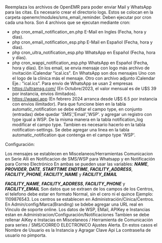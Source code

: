 Reemplaza los archivos de OpenEMR para poder enviar Mail y WhatsApp para las citas.
Es necesario crear el directorio logs.
Estos se colocan en la carpeta openemr/modules/sms_email_reminder.
Deben ejecutar por cron cada una hora.
Son 4 archivos que se ejecutan mediante cron:
- php cron_email_notification_en.php  E-Mail en Ingles (Fecha, hora y días).
- php cron_email_notification_esp.php  E-Mail en Español (Fecha, hora y días).
- php cron_ultra_notification_esp.php  WhatsApp en Español (Fecha, hora y días).
- php cron_wappi_notification_esp.php  WhatsApp en Español (Fecha, hora y días).
En los email, se envia mensaje con logo más archivo de invitación iCalendar "ical.ics".
En WhatsApp son dos mensajes
Uno con el logo de la clínica más el mensaje. Otro con archivo adjunto iCalendar 
Eje.: "ical.ics".
Para envio de WhatsApp se usan 2 empresas 
 - https://ultramsg.com/ (En Octubre/2023, el valor mensual es de U$S 39 por instancia, envios ilimitados).
 - https://waapi.app (En febrero 2024 arranca desde U$S 6.5 por instancia con envios ilimitador).
Para que funcione bien en la tabla automatic_notification se debe
editar el campo type, en conjunto (entradas) debe quedar 'SMS','Email','WSP'.
y agregar un registro con type igual a WSP.
De la misma manera en la tabla notification_log modificar el campo type.
Tambien es necesario hacerlo en la tabla notification-settings.
Se debe agregar una linea en la tabla automatic_notification que contenga en el campo type 'WSP'.

Configuración:

Los mensajes se establecen en Miscelaneos/Herramientas Comunicacion en Serie
Alli en Notificacion de SMS/WSP para Whatsapp y en Notificación para Correo Electrónico
En ambas se pueden usar las variables: ***NAME***, ***PROVIDER***, ***DATE***, ***STARTTIME***
***ENDTIME***, ***FACILITY_ADDRESS***, ***FACILITY_PHONE***, ***FACILITY_NAME*** y ***FACILITY_EMAIL***

***FACILITY_NAME***, ***FACILITY_ADDRESS***, ***FACILITY_PHONE*** y ***FACILITY_EMAIL*** Son datos que se extraen
de los campos de los Centros, el telefono debe estar en formato Normal, sin el cero ni el quince Ejemplo:
1109876543. Los centros se establecen en Administración/Cínica/Centros.
En Admin/config/Marca(Branding) se bdebe agregar una URL real en Vínculo de soporte online.
Los datos de WSP, EMail, APIKey e Instancias estan en Administracion/Configuración/Notificaciones
Tambien se debe rellenar AiKey e Instacias en Miscelaneos / Herramienta de Comunicación para series /
SMS/CORREO ELECTRONICO Ajustes Alerta. En estos casos el Nombre de Usuario es la Instancia y Agragar Clave Api
La contraseña de usuario no pimporta.

